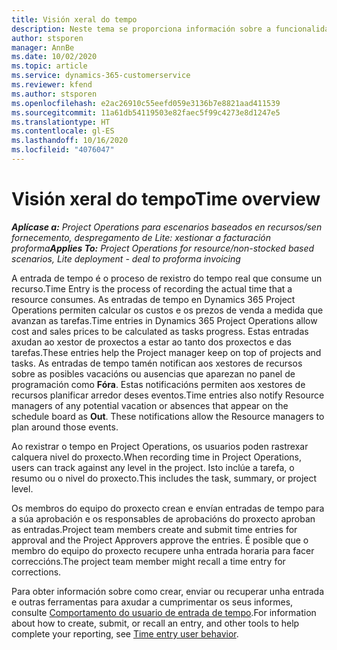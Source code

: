 ```yaml
---
title: Visión xeral do tempo
description: Neste tema se proporciona información sobre a funcionalidade de tempo en Dynamics 365 Project Operations.
author: stsporen
manager: AnnBe
ms.date: 10/02/2020
ms.topic: article
ms.service: dynamics-365-customerservice
ms.reviewer: kfend
ms.author: stsporen
ms.openlocfilehash: e2ac26910c55eefd059e3136b7e8821aad411539
ms.sourcegitcommit: 11a61db54119503e82faec5f99c4273e8d1247e5
ms.translationtype: HT
ms.contentlocale: gl-ES
ms.lasthandoff: 10/16/2020
ms.locfileid: "4076047"
---
```

# <a name="time-overview"></a><span data-ttu-id="4cf5a-103">Visión xeral do tempo</span><span class="sxs-lookup"><span data-stu-id="4cf5a-103">Time overview</span></span>

<span data-ttu-id="4cf5a-104">_**Aplícase a:** Project Operations para escenarios baseados en recursos/sen fornecemento, despregamento de Lite: xestionar a facturación proforma_</span><span class="sxs-lookup"><span data-stu-id="4cf5a-104">_**Applies To:** Project Operations for resource/non-stocked based scenarios, Lite deployment - deal to proforma invoicing_</span></span>

<span data-ttu-id="4cf5a-105">A entrada de tempo é o proceso de rexistro do tempo real que consume un recurso.</span><span class="sxs-lookup"><span data-stu-id="4cf5a-105">Time Entry is the process of recording the actual time that a resource consumes.</span></span> <span data-ttu-id="4cf5a-106">As entradas de tempo en Dynamics 365 Project Operations permiten calcular os custos e os prezos de venda a medida que avanzan as tarefas.</span><span class="sxs-lookup"><span data-stu-id="4cf5a-106">Time entries in Dynamics 365 Project Operations allow cost and sales prices to be calculated as tasks progress.</span></span> <span data-ttu-id="4cf5a-107">Estas entradas axudan ao xestor de proxectos a estar ao tanto dos proxectos e das tarefas.</span><span class="sxs-lookup"><span data-stu-id="4cf5a-107">These entries help the Project manager keep on top of projects and tasks.</span></span> <span data-ttu-id="4cf5a-108">As entradas de tempo tamén notifican aos xestores de recursos sobre as posibles vacacións ou ausencias que aparezan no panel de programación como **Fóra**. Estas notificacións permiten aos xestores de recursos planificar arredor deses eventos.</span><span class="sxs-lookup"><span data-stu-id="4cf5a-108">Time entries also notify Resource managers of any potential vacation or absences that appear on the schedule board as **Out**. These notifications allow the Resource managers to plan around those events.</span></span>

<span data-ttu-id="4cf5a-109">Ao rexistrar o tempo en Project Operations, os usuarios poden rastrexar calquera nivel do proxecto.</span><span class="sxs-lookup"><span data-stu-id="4cf5a-109">When recording time in Project Operations, users can track against any level in the project.</span></span> <span data-ttu-id="4cf5a-110">Isto inclúe a tarefa, o resumo ou o nivel do proxecto.</span><span class="sxs-lookup"><span data-stu-id="4cf5a-110">This includes the task, summary, or project level.</span></span>

<span data-ttu-id="4cf5a-111">Os membros do equipo do proxecto crean e envían entradas de tempo para a súa aprobación e os responsables de aprobacións do proxecto aproban as entradas.</span><span class="sxs-lookup"><span data-stu-id="4cf5a-111">Project team members create and submit time entries for approval and the Project Approvers approve the entries.</span></span> <span data-ttu-id="4cf5a-112">É posible que o membro do equipo do proxecto recupere unha entrada horaria para facer correccións.</span><span class="sxs-lookup"><span data-stu-id="4cf5a-112">The project team member might recall a time entry for corrections.</span></span>

<span data-ttu-id="4cf5a-113">Para obter información sobre como crear, enviar ou recuperar unha entrada e outras ferramentas para axudar a cumprimentar os seus informes, consulte [Comportamento do usuario de entrada de tempo](ui-behavior-time.md).</span><span class="sxs-lookup"><span data-stu-id="4cf5a-113">For information about how to create, submit, or recall an entry, and other tools to help complete your reporting, see [Time entry user behavior](ui-behavior-time.md).</span></span>

